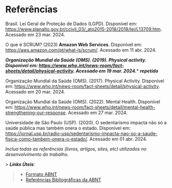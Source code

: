 # Referências

Brasil. Lei Geral de Proteção de Dados (LGPD). Disponível em: https://www.planalto.gov.br/ccivil_03/_ato2015-2018/2018/lei/L13709.htm. Acessado em 23 mar. 2024.

O que é SCRUM? (2023) **Amazon Web Services**. Disponível em: https://aws.amazon.com/pt/what-is/scrum/. Acessado em 11 abr. 2024.

***Organização Mundial da Saúde (OMS). (2019). Physical activity. Disponível em: https://www.who.int/news-room/fact-sheets/detail/physical-activity. Acessado em 19 mar. 2024.**** *****repetido*****

Organização Mundial da Saúde (OMS). (2017). Physical Activity. Disponível em: https://www.who.int/news-room/fact-sheets/detail/physical-activity. Acessado em 20 mar. 2024.

Organização Mundial da Saúde (OMS). (2022). Mental Health. Disponível em: https://www.who.int/news-room/fact-sheets/detail/mental-health-strengthening-our-response. Acessado em 27 mar. 2024.

Universidade de São Paulo (USP). (2020). O sedentarismo impacta não só a saúde pública mas também onera o estado. Disponível em: https://jornal.usp.br/radio-usp/sedentarismo-impacta-nao-so-a-saude-fisica-como-tambem-onera-o-estado/. Acessado em 01 abr. 2024.


_Inclua todas as referências (livros, artigos, sites, etc) utilizados no desenvolvimento do trabalho._

_> **Links Úteis**:_
> - [Formato ABNT](https://www.normastecnicas.com/abnt/trabalhos-academicos/referencias/)
> - [Referências Bibliográficas da ABNT](https://comunidade.rockcontent.com/referencia-bibliografica-abnt/)
